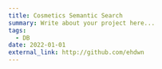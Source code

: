 ```yaml
---
title: Cosmetics Semantic Search
summary: Write about your project here...
tags:
  - DB
date: 2022-01-01
external_link: http://github.com/ehdwn
---
```

